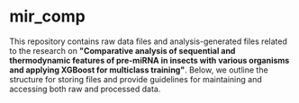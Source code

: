 # mir_comp

This repository contains raw data files and analysis-generated files related to the research on <b>"Comparative analysis of sequential and thermodynamic features of pre-miRNA in insects with various organisms and applying XGBoost for multiclass training"</b>. 
Below, we outline the structure for storing files and provide guidelines for maintaining and accessing both raw and processed data.


